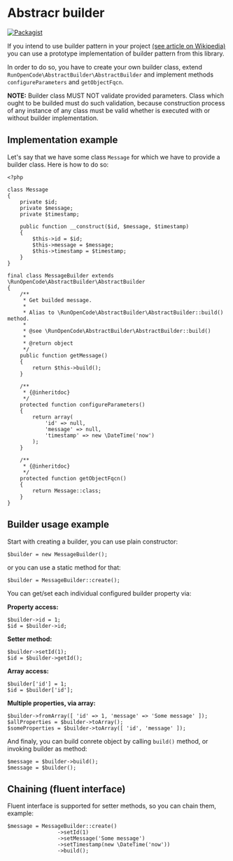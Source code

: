 # Abstracr builder

[![Packagist](https://img.shields.io/packagist/v/RunOpenCode/abstract-builder.svg)](https://packagist.org/packages/runopencode/abstract-builder)

If you intend to use builder pattern in your project 
[(see article on Wikipedia)](https://en.wikipedia.org/wiki/Builder_pattern)
you can use a prototype implementation of builder pattern from this library.

In order to do so, you have to create your own builder class, extend
`RunOpenCode\AbstractBuilder\AbstractBuilder` and implement methods
`configureParameters` and `getObjectFqcn`.

**NOTE:** Builder class MUST NOT validate provided parameters. Class
which ought to be builded must do such validation, because construction
process of any instance of any class must be valid whether is executed
with or without builder implementation.

## Implementation example

Let's say that we have some class `Message` for which we have to provide
a builder class. Here is how to do so:

    <?php
    
    class Message
    {
        private $id;
        private $message;
        private $timestamp;
    
        public function __construct($id, $message, $timestamp)
        {
            $this->id = $id;
            $this->message = $message;
            $this->timestamp = $timestamp;
        }
    }
    
    final class MessageBuilder extends \RunOpenCode\AbstractBuilder\AbstractBuilder
    {
        /**
         * Get builded message.
         *
         * Alias to \RunOpenCode\AbstractBuilder\AbstractBuilder::build() method.
         *
         * @see \RunOpenCode\AbstractBuilder\AbstractBuilder::build()
         *
         * @return object
         */
        public function getMessage()
        {
            return $this->build();
        }
    
        /**
         * {@inheritdoc}
         */
        protected function configureParameters()
        {
            return array(
                'id' => null,
                'message' => null,
                'timestamp' => new \DateTime('now')
            );
        }
    
        /**
         * {@inheritdoc}
         */
        protected function getObjectFqcn()
        {
            return Message::class;
        }
    }
    
## Builder usage example

Start with creating a builder, you can use plain constructor:

    $builder = new MessageBuilder();

or you can use a static method for that:

    $builder = MessageBuilder::create();

You can get/set each individual configured builder property via:

**Property access:**

    $builder->id = 1;
    $id = $builder->id;

**Setter method:**

    $builder->setId(1);
    $id = $builder->getId();

**Array access:**

    $builder['id'] = 1;
    $id = $builder['id'];

**Multiple properties, via array:**

    $builder->fromArray([ 'id' => 1, 'message' => 'Some message' ]);
    $allProperties = $builder->toArray();
    $someProperties = $builder->toArray([ 'id', 'message' ]);

And finaly, you can build conrete object by calling `build()` method, or
invoking builder as method:

    $message = $builder->build();
    $message = $builder();

## Chaining (fluent interface)

Fluent interface is supported for setter methods, so you can chain them, example:

    $message = MessageBuilder::create()
                    ->setId(1)
                    ->setMessage('Some message')
                    ->setTimestamp(new \DateTime('now'))
                    ->build();



